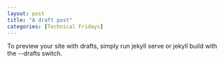 ```yaml
---
layout: post
title: "A draft post"
categories: [Technical Fridays]
---
```


To preview your site with drafts, simply run jekyll serve or jekyll build with the --drafts switch. 
